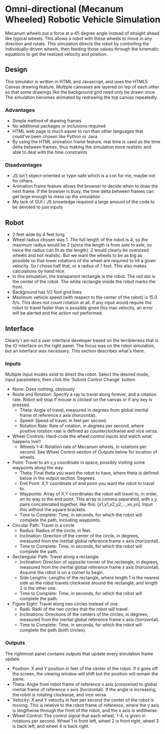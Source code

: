 # Omni-directional (Mecanum Wheeled) Robotic Vehicle Simulation
Mecanum wheels put a force at a 45 degree angle instead of straight ahead like typical wheels. This allows a robot with these wheels to move in any direction and rotate. This simulation directs the robot by controlling the individually-driven wheels, then feeding those values through the kinematic equations to get the realized velocity and position.
## Design
This simulator is written in HTML and Javascript, and uses the HTML5 Canvas drawing feature.  Multiple canvases are layered on top of each other so that some drawings like the background grid need only be drawn once.  The simulation becomes animated by redrawing the top canvas repeatedly.
### Advantages
* Simple method of drawing frames
* No additional packages or inclusions required
* HTML web page is much easier to run than other languages that could've been chosen like Python or Java
* By using the HTML animation frame feature, real time is used as the time delta between frames, thus making the simulation more realistic and able to deal with the time constraints 
### Disadvantages
* JS isn't object-oriented or type-safe which is a con for me, maybe not for others. 
* Animation frame feature allows the browser to decide when to draw the next frame. If the browser is busy, the time delta between frames can get large enough to mess up the simulation
* My lack of GUI / JS knowledge required a large amount of the code to be devoted to just inputs
## Robot
* 2 feet wide by 4 feet long
* Wheel radius chosen was 1. The full length of the robot is 4, so the maximum radius would be 2 (since the length is from axle to axle, so twice the radius can fit as the length). 2 would clearly be oversized wheels and not realistic. But we want the wheels to be as big as possible so that lower rotations of the wheel are required to hit a given velocity. So I chose half that, or a radius of 1 foot. This also makes calculations by hand nice.
* In this simulation, the transparent rectangle is the robot. The red dot is the center of the robot. The white rectangle inside the robot marks the front. 
* Background has 1/2 foot grid lines
* Maximum vehicle speed (with respect to the center of the robot) is 15.0 ft/s. This does not count rotation at all. If any input would require the robot to travel faster than is possible given this max velocity, an error will be alerted and the action not performed.
## Interface
Clearly I am not a user interface developer based on the terribleness that is the IO interface on the right panel. The focus was on the robot simulation, but an interface was necessary. This section describes what's there.
### Inputs
Multiple input modes exist to direct the robot. Select the desired mode, input parameters, then click the 'Submit Control Change' button.
* None: Does nothing, obviously
* Route and Rotation: Specify a ray to travel along forever, and a rotation rate. Robot will stop if mouse is clicked on the canvas or if any key is pressed.
  * Theta: Angle of travel, measured in degrees from global inertial frame of reference x axis (horizontal).
  * Speed: Speed of travel, in feet per second.
  * Rotation Rate: Rate of rotation, in degrees per second, where positive rotation rate is defined as counterclockwise and vice versa.
* Wheel Controls: Hard-code the wheel control inputs and watch what happens live!!
  * Wheels 1-4: Rotation rate of Mecanum wheels, in rotations per second. See Wheel Control section of Outputs below for location of wheels.
* Point: Travel to an x,y coordinate in space, possibly visiting some waypoints along the way.
  * Theta: Final theta you want the robot to have, where theta is defined below in the output section. Degrees.
  * End Point: X,Y coordinate of end point you want the robot to travel to.
  * Waypoints: Array of X,Y coordinates the robot will travel to, in order, on its way to the end point. This array is comma separated, with x,y pairs concatenated together, like this: [x1,y1,x2,y2,...,xn,yn]. Input this without the square brackets.
  * Time to Complete: Time, in seconds, for which the robot will complete the path, including waypoints.
* Circular Path: Travel in a circle
  * Radius: Radius of the circle, in feet.
  * Inclination: Direction of the center of the circle, in degrees, measured from the inertial global reference frame x axis (horizontal).
  * Time to Complete: Time, in seconds, for which the robot will complete the path.
* Rectangular Path: Travel along a rectangle.
  * Inclination: Direction of opposite corner of the rectangle, in degrees, measured from the inertial global reference frame x axis (horizontal). Assume the robot is on a corner to begin.
  * Side Lengths: Lengths of the rectangle, where length 1 is the nearest side as the robot travels clockwise around the rectangle, and length 2 is the other one.
  * Time to Complete: Time, in seconds, for which the robot will complete the path.
* Figure Eight: Travel along two circles instead of one.
  * Radii: Radii of the two circles that the robot will travel.
  * Inclinations: Directions of the centers of the circles, in degrees, measured from the inertial global reference frame x axis (horizontal).
  * Time to Complete: Time, in seconds, for which the robot will complete the path (both circles).
### Outputs
The rightmost panel contains outputs that update every simulation frame update
* Position: X and Y position in feet of the center of the robot. If it goes off the screen, the viewing window will shift but the position will remain the same.
* Theta: Angle from robot frame of reference x axis (crosswise) to global inertial frame of reference x axis (horizontal). If the angle is increasing, the robot is rotating clockwise, and vice versa.
* Velocity: X and Y velocity in feet per second the center of the robot is moving. This is relative to the robot frame of reference, where the y axis is lengthwise through the front of the robot, and the x axis is widthwise.
* Wheel Control: The control signal that each wheel, 1-4, is given in rotations per second.  Wheel 1 is front left, wheel 2 is front right, wheel 3 is back left, and wheel 4 is back right.
